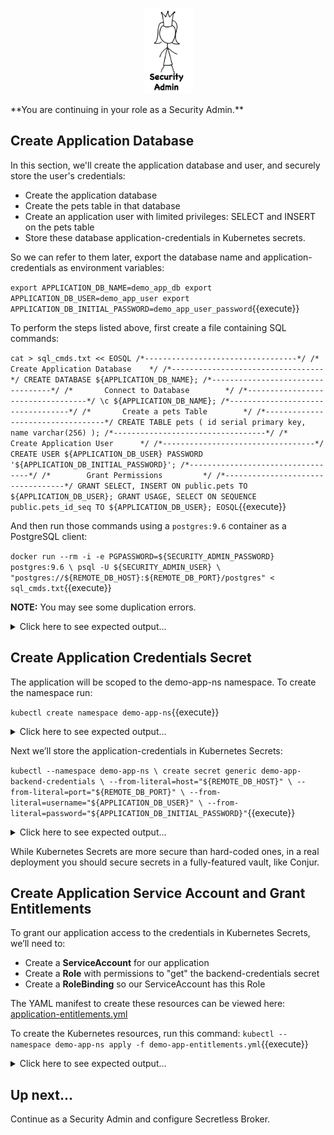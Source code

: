 <p align="center">
  <img src="assets/security_admin.jpg">
</p>
**You are continuing in your role as a Security Admin.**

## Create Application Database

In this section, we'll create the application database and user, and securely store the user's credentials:

* Create the application database
* Create the pets table in that database
* Create an application user with limited privileges: SELECT and INSERT on the pets table
* Store these database application-credentials in Kubernetes secrets.

So we can refer to them later, export the database name and application-credentials as environment variables:

`export APPLICATION_DB_NAME=demo_app_db
export APPLICATION_DB_USER=demo_app_user
export APPLICATION_DB_INITIAL_PASSWORD=demo_app_user_password`{{execute}}

To perform the steps listed above, first create a file containing SQL commands:

`cat > sql_cmds.txt << EOSQL
    /*----------------------------------*/
    /*   Create Application Database    */
    /*----------------------------------*/
    CREATE DATABASE ${APPLICATION_DB_NAME};
    /*----------------------------------*/
    /*       Connect to Database        */
    /*----------------------------------*/
    \c ${APPLICATION_DB_NAME};
    /*----------------------------------*/
    /*       Create a pets Table        */
    /*----------------------------------*/
    CREATE TABLE pets (
      id serial primary key,
      name varchar(256)
    );
    /*----------------------------------*/
    /*     Create Application User      */
    /*----------------------------------*/
    CREATE USER ${APPLICATION_DB_USER} PASSWORD '${APPLICATION_DB_INITIAL_PASSWORD}';
    /*----------------------------------*/
    /*        Grant Permissions         */
    /*----------------------------------*/
    GRANT SELECT, INSERT ON public.pets TO ${APPLICATION_DB_USER};
    GRANT USAGE, SELECT ON SEQUENCE public.pets_id_seq TO ${APPLICATION_DB_USER};
EOSQL`{{execute}}

And then run those commands using a `postgres:9.6` container as a PostgreSQL client:

`docker run --rm -i -e PGPASSWORD=${SECURITY_ADMIN_PASSWORD} postgres:9.6 \
 psql -U ${SECURITY_ADMIN_USER} \
 "postgres://${REMOTE_DB_HOST}:${REMOTE_DB_PORT}/postgres" < sql_cmds.txt`{{execute}}

**NOTE:** You may see some duplication errors. 

<details>
  <summary>Click here to see expected output...</summary>

  ```
** Usually, the commands will run without errors:**

CREATE DATABASE
You are now connected to database "demo_app_db" as user "security_admin_user".
CREATE TABLE
CREATE ROLE
GRANT
GRANT

** However, occasionally, you may see some duplication errors that you can ignore:**

ERROR:  duplicate key value violates unique constraint "pg_database_datname_index"
DETAIL:  Key (datname)=(demo_app_db) already exists.
You are now connected to database "demo_app_db" as user "security_admin_user".
ERROR:  duplicate key value violates unique constraint "pg_type_typname_nsp_index"
DETAIL:  Key (typname, typnamespace)=(pets_id_seq, 2200) already exists.
ERROR:  role "demo_app_user" already exists
GRANT
ERROR:  tuple concurrently updated
  ```
</details>

## Create Application Credentials Secret

The application will be scoped to the demo-app-ns namespace.
To create the namespace run:

`kubectl create namespace demo-app-ns`{{execute}}

<details>
  <summary>Click here to see expected output...</summary>

  ```
namespace "demo-app-ns" created
  ```
</details>

Next we’ll store the application-credentials in Kubernetes Secrets:

`kubectl --namespace demo-app-ns \
  create secret generic demo-app-backend-credentials \
  --from-literal=host="${REMOTE_DB_HOST}" \
  --from-literal=port="${REMOTE_DB_PORT}" \
  --from-literal=username="${APPLICATION_DB_USER}" \
  --from-literal=password="${APPLICATION_DB_INITIAL_PASSWORD}"`{{execute}}

<details>
  <summary>Click here to see expected output...</summary>

  ```
secret "demo-app-backend-credentials" created
  ```
</details>

While Kubernetes Secrets are more secure than hard-coded ones, in a real deployment you should secure secrets in a fully-featured vault, like Conjur.

## Create Application Service Account and Grant Entitlements

To grant our application access to the credentials in Kubernetes Secrets, we’ll need to:
* Create a **ServiceAccount** for our application
* Create a **Role** with permissions to "get" the backend-credentials secret
* Create a **RoleBinding** so our ServiceAccount has this Role

The YAML manifest to create these resources can be viewed here: [application-entitlements.yml](application-entitlements.yml)

To create the Kubernetes resources, run this command:
`kubectl --namespace demo-app-ns apply -f demo-app-entitlements.yml`{{execute}}

<details>
  <summary>Click here to see expected output...</summary>

  ```
serviceaccount/demo-app-svc-account created
role.rbac.authorization.k8s.io/backend-credentials-reader created
rolebinding.rbac.authorization.k8s.io/read-backend-credentials created
  ```
</details>

## Up next...

Continue as a Security Admin and configure Secretless Broker.
